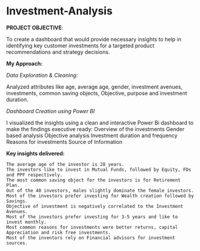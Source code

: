 # Investment-Analysis
**PROJECT OBJECTIVE**:

To create a dashboard that would provide necessary insights to help in identifying key customer investments for a targeted product recommendations and strategy decisions.

**My Approach:**

*Data Exploration & Cleaning:*

Analyzed attributes like age, average age, gender, investment avenues, investments, common saving objects, Objective, purpose and investment duration.

*Dashboard Creation using Power BI*

I visualized the insights using a clean and interactive Power Bi dashboard to make the findings executive ready:
    Overview of the investments
    Gender based analysis
    Objective analysis
    Investment duration and frequency 
    Reasons for investments
    Source of Information
    
**Key insights delivered:**

    The average age of the investor is 28 years.
    The investors like to invest in Mutual Funds, followed by Equity, FDs and PPF respectively.
    The most common saving object for the investors is for Retirement Plan.
    Out of the 40 investors, males slightly dominate the female investors.
    Most of the investors prefer investing for Wealth creation followed by Savings.
    Objective of investment is negatively correlated to the Investment Avenues.
    Most of the investors prefer investing for 3-5 years and like to invest monthly.
    Most common reasons for investments were better returns, capital Appreciation and risk free investments.
    Most of the inventors rely on Financial advisors for investment sources. 
